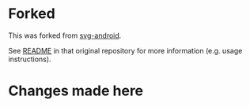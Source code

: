 # Forked

This was forked from [svg-android](https://github.com/japgolly/svg-android).

See [README](https://github.com/japgolly/svg-android/blob/master/README.md) in that original repository for more information (e.g. usage instructions).

# Changes made here

